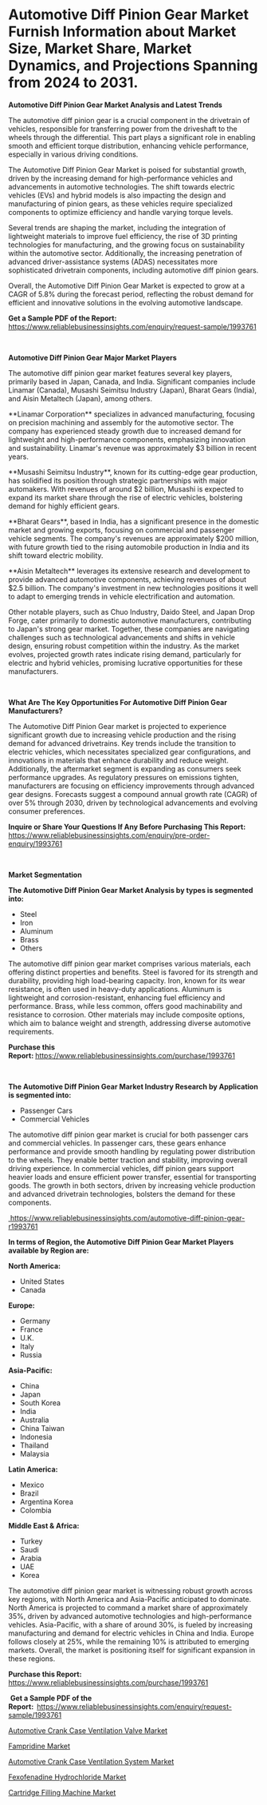<p><h1>Automotive Diff Pinion Gear Market Furnish Information about Market Size, Market Share, Market Dynamics, and Projections Spanning from 2024 to 2031.</h1></p><p><strong>Automotive Diff Pinion Gear Market Analysis and Latest Trends</strong></p>
<p><p>The automotive diff pinion gear is a crucial component in the drivetrain of vehicles, responsible for transferring power from the driveshaft to the wheels through the differential. This part plays a significant role in enabling smooth and efficient torque distribution, enhancing vehicle performance, especially in various driving conditions.</p><p>The Automotive Diff Pinion Gear Market is poised for substantial growth, driven by the increasing demand for high-performance vehicles and advancements in automotive technologies. The shift towards electric vehicles (EVs) and hybrid models is also impacting the design and manufacturing of pinion gears, as these vehicles require specialized components to optimize efficiency and handle varying torque levels.</p><p>Several trends are shaping the market, including the integration of lightweight materials to improve fuel efficiency, the rise of 3D printing technologies for manufacturing, and the growing focus on sustainability within the automotive sector. Additionally, the increasing penetration of advanced driver-assistance systems (ADAS) necessitates more sophisticated drivetrain components, including automotive diff pinion gears.</p><p>Overall, the Automotive Diff Pinion Gear Market is expected to grow at a CAGR of 5.8% during the forecast period, reflecting the robust demand for efficient and innovative solutions in the evolving automotive landscape.</p></p>
<p><strong>Get a Sample PDF of the Report:&nbsp;</strong> <a href="https://www.reliablebusinessinsights.com/enquiry/request-sample/1993761?utm_campaign=1091&utm_medium=2&utm_source=Github&utm_content=ia&utm_term=25102024&utm_id=automotive-diff-pinion-gear">https://www.reliablebusinessinsights.com/enquiry/request-sample/1993761</a></p>
<p>&nbsp;</p>
<p><strong>Automotive Diff Pinion Gear Major Market Players</strong></p>
<p><p>The automotive diff pinion gear market features several key players, primarily based in Japan, Canada, and India. Significant companies include Linamar (Canada), Musashi Seimitsu Industry (Japan), Bharat Gears (India), and Aisin Metaltech (Japan), among others.</p><p>**Linamar Corporation** specializes in advanced manufacturing, focusing on precision machining and assembly for the automotive sector. The company has experienced steady growth due to increased demand for lightweight and high-performance components, emphasizing innovation and sustainability. Linamar's revenue was approximately $3 billion in recent years.</p><p>**Musashi Seimitsu Industry**, known for its cutting-edge gear production, has solidified its position through strategic partnerships with major automakers. With revenues of around $2 billion, Musashi is expected to expand its market share through the rise of electric vehicles, bolstering demand for highly efficient gears.</p><p>**Bharat Gears**, based in India, has a significant presence in the domestic market and growing exports, focusing on commercial and passenger vehicle segments. The company's revenues are approximately $200 million, with future growth tied to the rising automobile production in India and its shift toward electric mobility.</p><p>**Aisin Metaltech** leverages its extensive research and development to provide advanced automotive components, achieving revenues of about $2.5 billion. The company's investment in new technologies positions it well to adapt to emerging trends in vehicle electrification and automation.</p><p>Other notable players, such as Chuo Industry, Daido Steel, and Japan Drop Forge, cater primarily to domestic automotive manufacturers, contributing to Japan's strong gear market. Together, these companies are navigating challenges such as technological advancements and shifts in vehicle design, ensuring robust competition within the industry. As the market evolves, projected growth rates indicate rising demand, particularly for electric and hybrid vehicles, promising lucrative opportunities for these manufacturers.</p></p>
<p>&nbsp;</p>
<p><strong>What Are The Key Opportunities For Automotive Diff Pinion Gear Manufacturers?</strong></p>
<p><p>The Automotive Diff Pinion Gear market is projected to experience significant growth due to increasing vehicle production and the rising demand for advanced drivetrains. Key trends include the transition to electric vehicles, which necessitates specialized gear configurations, and innovations in materials that enhance durability and reduce weight. Additionally, the aftermarket segment is expanding as consumers seek performance upgrades. As regulatory pressures on emissions tighten, manufacturers are focusing on efficiency improvements through advanced gear designs. Forecasts suggest a compound annual growth rate (CAGR) of over 5% through 2030, driven by technological advancements and evolving consumer preferences.</p></p>
<p><strong>Inquire or Share Your Questions If Any Before Purchasing This Report:</strong> <a href="https://www.reliablebusinessinsights.com/enquiry/pre-order-enquiry/1993761?utm_campaign=1091&utm_medium=2&utm_source=Github&utm_content=ia&utm_term=25102024&utm_id=automotive-diff-pinion-gear">https://www.reliablebusinessinsights.com/enquiry/pre-order-enquiry/1993761</a></p>
<p>&nbsp;</p>
<p><strong>Market Segmentation</strong></p>
<p><strong>The Automotive Diff Pinion Gear Market Analysis by types is segmented into:</strong></p>
<p><ul><li>Steel</li><li>Iron</li><li>Aluminum</li><li>Brass</li><li>Others</li></ul></p>
<p><p>The automotive diff pinion gear market comprises various materials, each offering distinct properties and benefits. Steel is favored for its strength and durability, providing high load-bearing capacity. Iron, known for its wear resistance, is often used in heavy-duty applications. Aluminum is lightweight and corrosion-resistant, enhancing fuel efficiency and performance. Brass, while less common, offers good machinability and resistance to corrosion. Other materials may include composite options, which aim to balance weight and strength, addressing diverse automotive requirements.</p></p>
<p><strong>Purchase this Report:&nbsp;</strong><a href="https://www.reliablebusinessinsights.com/purchase/1993761?utm_campaign=1091&utm_medium=2&utm_source=Github&utm_content=ia&utm_term=25102024&utm_id=automotive-diff-pinion-gear">https://www.reliablebusinessinsights.com/purchase/1993761</a></p>
<p>&nbsp;</p>
<p><strong>The Automotive Diff Pinion Gear Market Industry Research by Application is segmented into:</strong></p>
<p><ul><li>Passenger Cars</li><li>Commercial Vehicles</li></ul></p>
<p><p>The automotive diff pinion gear market is crucial for both passenger cars and commercial vehicles. In passenger cars, these gears enhance performance and provide smooth handling by regulating power distribution to the wheels. They enable better traction and stability, improving overall driving experience. In commercial vehicles, diff pinion gears support heavier loads and ensure efficient power transfer, essential for transporting goods. The growth in both sectors, driven by increasing vehicle production and advanced drivetrain technologies, bolsters the demand for these components.</p></p>
<p><a href="https://www.reliablebusinessinsights.com/automotive-diff-pinion-gear-r1993761?utm_campaign=1091&utm_medium=2&utm_source=Github&utm_content=ia&utm_term=25102024&utm_id=automotive-diff-pinion-gear">&nbsp;https://www.reliablebusinessinsights.com/automotive-diff-pinion-gear-r1993761</a></p>
<p><strong>In terms of Region, the Automotive Diff Pinion Gear Market Players available by Region are:</strong></p>
<p>
    <p> <strong> North America: </strong>
        <ul>
            <li>United States</li>
            <li>Canada</li>
        </ul>
        </p> 
    <p> <strong> Europe: </strong>
        <ul>
            <li>Germany</li>
            <li>France</li>
            <li>U.K.</li>
            <li>Italy</li>
            <li>Russia</li>
        </ul>
        </p> 
    <p> <strong> Asia-Pacific: </strong>
        <ul>
            <li>China</li>
            <li>Japan</li>
            <li>South Korea</li>
            <li>India</li>
            <li>Australia</li>
            <li>China Taiwan</li>
            <li>Indonesia</li>
            <li>Thailand</li>
            <li>Malaysia</li>
        </ul>
        </p> 
    <p> <strong> Latin America: </strong>
        <ul>
            <li>Mexico</li>
            <li>Brazil</li>
            <li>Argentina Korea</li>
            <li>Colombia</li>
        </ul>
        </p> 
    <p> <strong> Middle East & Africa: </strong>
        <ul>
            <li>Turkey</li>
            <li>Saudi</li>
            <li>Arabia</li>
            <li>UAE</li>
            <li>Korea</li>
        </ul>
    </p>
    </p>
<p><p>The automotive diff pinion gear market is witnessing robust growth across key regions, with North America and Asia-Pacific anticipated to dominate. North America is projected to command a market share of approximately 35%, driven by advanced automotive technologies and high-performance vehicles. Asia-Pacific, with a share of around 30%, is fueled by increasing manufacturing and demand for electric vehicles in China and India. Europe follows closely at 25%, while the remaining 10% is attributed to emerging markets. Overall, the market is positioning itself for significant expansion in these regions.</p></p>
<p><strong>Purchase this Report: </strong><a href="https://www.reliablebusinessinsights.com/purchase/1993761?utm_campaign=1091&utm_medium=2&utm_source=Github&utm_content=ia&utm_term=25102024&utm_id=automotive-diff-pinion-gear">https://www.reliablebusinessinsights.com/purchase/1993761</a></p>
<p>&nbsp;<strong>Get a Sample PDF of the Report:&nbsp;&nbsp;</strong><a href="https://www.reliablebusinessinsights.com/enquiry/request-sample/1993761?utm_campaign=1091&utm_medium=2&utm_source=Github&utm_content=ia&utm_term=25102024&utm_id=automotive-diff-pinion-gear">https://www.reliablebusinessinsights.com/enquiry/request-sample/1993761</a></p>
<p><strong></strong></p>
<p><p><a href="https://github.com/whitbyuhringenn/Market-Research-Report-List-1/blob/main/automotive-crank-case-ventilation-valve-market.md?utm_campaign=1091&utm_medium=2&utm_source=Github&utm_content=ia&utm_term=25102024&utm_id=automotive-diff-pinion-gear">Automotive Crank Case Ventilation Valve Market</a></p><p><a href="https://www.linkedin.com/pulse/global-fampridine-nexus-sector-confluences-regional-catalysts-55srf?utm_campaign=1091&utm_medium=2&utm_source=Github&utm_content=ia&utm_term=25102024&utm_id=automotive-diff-pinion-gear">Fampridine Market</a></p><p><a href="https://github.com/burdgexaraeqn/Market-Research-Report-List-1/blob/main/automotive-crank-case-ventilation-system-market.md?utm_campaign=1091&utm_medium=2&utm_source=Github&utm_content=ia&utm_term=25102024&utm_id=automotive-diff-pinion-gear">Automotive Crank Case Ventilation System Market</a></p><p><a href="https://www.linkedin.com/pulse/navigating-fexofenadine-hydrochloride-market-expert-analysis-svnnf?utm_campaign=1091&utm_medium=2&utm_source=Github&utm_content=ia&utm_term=25102024&utm_id=automotive-diff-pinion-gear">Fexofenadine Hydrochloride Market</a></p><p><a href="https://issuu.com/reportprime-2/docs/cartridge-filling-machine-market-size-2030.pptx?utm_campaign=1091&utm_medium=2&utm_source=Github&utm_content=ia&utm_term=25102024&utm_id=automotive-diff-pinion-gear">Cartridge Filling Machine Market</a></p></p>